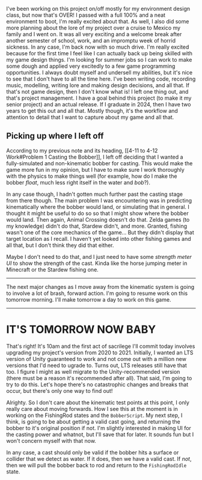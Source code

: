 I've been working on this project on/off mostly for my environment design class, but now that's OVER! I passed with a full 100% and a neat environment to boot, I'm really excited about that. As well, I also did some more planning about the lore of my project over a cruise to Mexico my family and I went on. It was all very exciting and a welcome break after another semester of school, work, and an impromptu week of horrid sickness.
In any case, I'm back now with so much drive. I'm really excited because for the first time I feel like I can actually back up being skilled with my game design things. I'm looking for summer jobs so I can work to make some dough and applied very excitedly to a few game programming opportunities. I always doubt myself and undersell my abilities, but it's nice to see that I don't have to all the time here. I've been writing code, recording music, modelling, writing lore and making design decisions, and all that. If that's not game design, then I don't know what is!
I left one thing out, and that's project management. I have a goal behind this project (to make it my senior project) and an actual release. If I graduate in 2024, then I have two years to get this out and all that. Mostly though, it's the workflow and attention to detail that I want to capture about my game and all that.

##  Picking up where I left off
According to my previous note and its heading, [[4-11 to 4-12 Work#Problem 1 Casting the Bobber]], I left off deciding that I wanted a fully-simulated and non-kinematic bobber for casting. This would make the game more fun in my opinion, but I have to make sure I work thoroughly with the physics to make things well (for example, how do I make the bobber *float*, much less right itself in the water and *bob*?).

In any case though, I hadn't gotten much further past the casting stage from there though. The main problem I was encountering was in predicting kinematically where the bobber would land, or simulating that in general. I thought it might be useful to do so so that I might show where the bobber would land.
Then again, Animal Crossing doesn't do that. Zelda games (to my knowledge) didn't do that, Stardew didn't, and more. Granted, fishing wasn't one of the core mechanics of the game... But they didn't display that target location as I recall. I haven't yet looked into other fishing games and all that, but I don't think they did that either.

Maybe I don't need to do that, and I just need to have some *strength meter UI* to show the strength of the cast. Kinda like the horse jumping meter in Minecraft or the Stardew fishing one.

---

The next major changes as I move away from the kinematic system is going to involve a lot of brash, forward action. I'm going to resume work on this tomorrow morning. I'll make tomorrow a day to work on this game.

---

# IT'S TOMORROW NOW BABY
That's right! It's 10am and the first act of sacrilege I'll commit today involves upgrading my project's version from 2020 to 2021. Initially, I wanted an LTS version of Unity guaranteed to work and not come out with a million new versions that I'd need to ugrade to. Turns out, LTS releases still have that too. I figure I might as well migrate to the Unity-recommended version (there must be a reason it's recommended after all). That said, I'm going to try to do this. Let's hope there's no catastrophic changes and breaks that occur, but there's only one way to find out!

Alrighty. So I don't care about the kinematic test points at this point, I only really care about moving forwards. How I see this at the moment is in working on the FishingRod states and the `BobberScript`. My next step, I think, is going to be about getting a valid cast going, and returning the bobber to it's original position if not.
I'm slightly interested in making UI for the casting power and whatnot, but I'll save that for later. It sounds fun but I won't concern myself with that now.

In any case, a cast should only be valid if the bobber hits a surface or collider that we detect as water. If it does, then we have a valid cast. If *not*, then we will pull the bobber back to rod and return to the `FishingRodIdle` state.